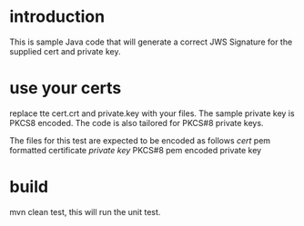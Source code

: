 # introduction
This is sample Java code that will generate a correct JWS Signature for the supplied cert and private key.

# use your certs
replace tte cert.crt and private.key with your files. The sample private key is PKCS8 encoded. The code is also tailored for PKCS#8 private keys.

The files for this test are expected to be encoded as follows
*cert* pem formatted certificate
*private key* PKCS#8 pem encoded private key
 
# build
mvn clean test, this will run the unit test.
